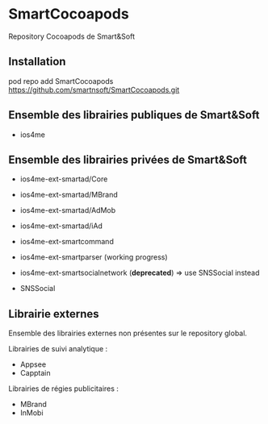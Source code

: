 SmartCocoapods
==============

Repository Cocoapods de Smart&amp;Soft

Installation
------------

pod repo add SmartCocoapods https://github.com/smartnsoft/SmartCocoapods.git


Ensemble des librairies publiques de Smart&Soft
-----------------------------------------------

- ios4me


Ensemble des librairies privées de Smart&Soft
---------------------------------------------

- ios4me-ext-smartad/Core
- ios4me-ext-smartad/MBrand
- ios4me-ext-smartad/AdMob
- ios4me-ext-smartad/iAd

- ios4me-ext-smartcommand
- ios4me-ext-smartparser (working progress)

- ios4me-ext-smartsocialnetwork (**deprecated**) => use SNSSocial instead
- SNSSocial

Librairie externes
------------------

Ensemble des librairies externes non présentes sur le repository global.

Librairies de suivi analytique :
- Appsee
- Capptain

Librairies de régies publicitaires :
- MBrand
- InMobi



